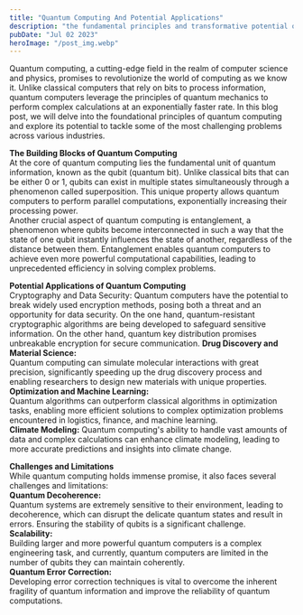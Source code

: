 ```yaml
---
title: "Quantum Computing And Potential Applications"
description: "the fundamental principles and transformative potential of Quantum Computing, cutting-edge technology in revolutionizing computing power and tackling intricate problems..."
pubDate: "Jul 02 2023"
heroImage: "/post_img.webp"
---
```

Quantum computing, a cutting-edge field in the realm of computer science and physics, promises to revolutionize the world of computing as we know it. Unlike classical computers that rely on bits to process information, quantum computers leverage the principles of quantum mechanics to perform complex calculations at an exponentially faster rate. In this blog post, we will delve into the foundational principles of quantum computing and explore its potential to tackle some of the most challenging problems across various industries.

**The Building Blocks of Quantum Computing**  
At the core of quantum computing lies the fundamental unit of quantum information, known as the qubit (quantum bit). Unlike classical bits that can be either 0 or 1, qubits can exist in multiple states simultaneously through a phenomenon called superposition. This unique property allows quantum computers to perform parallel computations, exponentially increasing their processing power.  
Another crucial aspect of quantum computing is entanglement, a phenomenon where qubits become interconnected in such a way that the state of one qubit instantly influences the state of another, regardless of the distance between them. Entanglement enables quantum computers to achieve even more powerful computational capabilities, leading to unprecedented efficiency in solving complex problems.

**Potential Applications of Quantum Computing**  
Cryptography and Data Security: Quantum computers have the potential to break widely used encryption methods, posing both a threat and an opportunity for data security. On the one hand, quantum-resistant cryptographic algorithms are being developed to safeguard sensitive information. On the other hand, quantum key distribution promises unbreakable encryption for secure communication.
**Drug Discovery and Material Science:**  
Quantum computing can simulate molecular interactions with great precision, significantly speeding up the drug discovery process and enabling researchers to design new materials with unique properties.  
**Optimization and Machine Learning:**  
Quantum algorithms can outperform classical algorithms in optimization tasks, enabling more efficient solutions to complex optimization problems encountered in logistics, finance, and machine learning.  
**Climate Modeling:**
Quantum computing's ability to handle vast amounts of data and complex calculations can enhance climate modeling, leading to more accurate predictions and insights into climate change.

**Challenges and Limitations**  
While quantum computing holds immense promise, it also faces several challenges and limitations:  
**Quantum Decoherence:**  
Quantum systems are extremely sensitive to their environment, leading to decoherence, which can disrupt the delicate quantum states and result in errors. Ensuring the stability of qubits is a significant challenge.  
**Scalability:**  
Building larger and more powerful quantum computers is a complex engineering task, and currently, quantum computers are limited in the number of qubits they can maintain coherently.  
**Quantum Error Correction:**  
Developing error correction techniques is vital to overcome the inherent fragility of quantum information and improve the reliability of quantum computations.